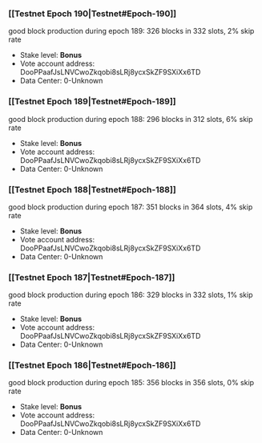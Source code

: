 ### [[Testnet Epoch 190|Testnet#Epoch-190]]
good block production during epoch 189: 326 blocks in 332 slots, 2% skip rate
* Stake level: **Bonus** 
* Vote account address: DooPPaafJsLNVCwoZkqobi8sLRj8ycxSkZF9SXiXx6TD
* Data Center: 0-Unknown
### [[Testnet Epoch 189|Testnet#Epoch-189]]
good block production during epoch 188: 296 blocks in 312 slots, 6% skip rate
* Stake level: **Bonus** 
* Vote account address: DooPPaafJsLNVCwoZkqobi8sLRj8ycxSkZF9SXiXx6TD
* Data Center: 0-Unknown
### [[Testnet Epoch 188|Testnet#Epoch-188]]
good block production during epoch 187: 351 blocks in 364 slots, 4% skip rate
* Stake level: **Bonus** 
* Vote account address: DooPPaafJsLNVCwoZkqobi8sLRj8ycxSkZF9SXiXx6TD
* Data Center: 0-Unknown
### [[Testnet Epoch 187|Testnet#Epoch-187]]
good block production during epoch 186: 329 blocks in 332 slots, 1% skip rate
* Stake level: **Bonus** 
* Vote account address: DooPPaafJsLNVCwoZkqobi8sLRj8ycxSkZF9SXiXx6TD
* Data Center: 0-Unknown
### [[Testnet Epoch 186|Testnet#Epoch-186]]
good block production during epoch 185: 356 blocks in 356 slots, 0% skip rate
* Stake level: **Bonus** 
* Vote account address: DooPPaafJsLNVCwoZkqobi8sLRj8ycxSkZF9SXiXx6TD
* Data Center: 0-Unknown